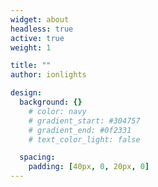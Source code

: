 ```yaml
---
widget: about
headless: true
active: true
weight: 1

title: ""
author: ionlights

design:
  background: {}
    # color: navy
    # gradient_start: #304757
    # gradient_end: #0f2331
    # text_color_light: false

  spacing:
    padding: [40px, 0, 20px, 0]
---
```


